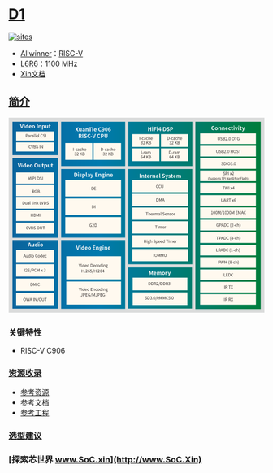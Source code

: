 ﻿# [D1](https://github.com/SoCXin/D1)

[![sites](http://182.61.61.133/link/resources/SoC.png)](http://www.SoC.Xin)

* [Allwinner](https://www.allwinnertech.com/)：[RISC-V](https://github.com/SoCXin/RISC-V)
* [L6R6](https://github.com/SoCXin/Level)：1100 MHz
* [Xin文档](https://docs.soc.xin/D1)

## [简介](https://github.com/SoCXin/D1/wiki)

[![sites](docs/D1.png)](https://www.allwinnertech.com/index.php?c=product&id=91)

### 关键特性

* RISC-V C906


### [资源收录](https://github.com/SoCXin)

* [参考资源](src/)
* [参考文档](docs/)
* [参考工程](project/)

### [选型建议](https://github.com/SoCXin)


### [探索芯世界 www.SoC.xin](http://www.SoC.Xin)
